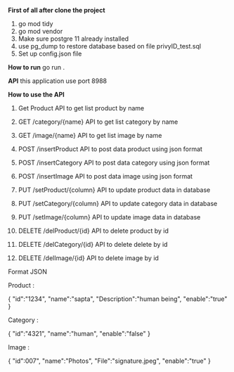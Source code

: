 **First of all after clone the project**
1. go mod tidy
2. go mod vendor
3. Make sure postgre 11 already installed
4. use pg_dump to restore database based on file privyID_test.sql
5. Set up config.json file

**How to run**
go run .

**API**
this application use port 8988

**How to use the API**
 1. Get Product 
    API to get list product by name
        

 2. GET    /category/{name}
  API to get list category by name

 3. GET    /image/{name}
  API to get list image by name

 4. POST   /insertProduct
  API to post data product using json format

 5. POST   /insertCategory
  API to post data category using json format

 6. POST   /insertImage
 API to post data image using json format

 7. PUT    /setProduct/{column}
  API to update product data in database

 8. PUT    /setCategory/{column}
 API to update category data in database

 9. PUT    /setImage/{column}
   API to update image data in database

 10. DELETE /delProduct/{id}
  API to delete product by id

 11. DELETE /delCategory/{id}
   API to delete delete by id

 12. DELETE /delImage/{id}
    API to delete image by id


Format JSON

Product :

{
    "id":"1234",
    "name":"sapta",
    "Description":"human being",
    "enable":"true"
}

Category :

{
    "id":"4321",
    "name":"human",
    "enable":"false"
}

Image :

{
    "id":007",
    "name":"Photos",
    "File":"signature.jpeg",
    "enable":"true"
}